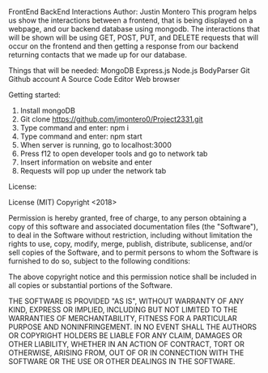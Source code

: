 FrontEnd BackEnd Interactions
Author: Justin Montero
This program helps us show the interactions between a frontend, that is being displayed on a webpage, and our backend database using mongodb. The interactions that will be shown will be using GET, POST, PUT, and DELETE requests that will occur on the frontend and then getting a response from our backend returning contacts that we made up for our database.

Things that will be needed:
MongoDB
Express.js
Node.js
BodyParser
Git
Github account
A Source Code Editor
Web browser

Getting started:

1) Install mongoDB
2) Git clone https://github.com/jmontero0/Project2331.git
3) Type command and enter: npm i
4) Type command and enter: npm start
5) When server is running, go to localhost:3000
6) Press f12 to open developer tools and go to network tab
7) Insert information on website and enter
8) Requests will pop up under the network tab

License:

 License (MIT) Copyright <2018> <Justin Montero>

Permission is hereby granted, free of charge, to any person obtaining a copy of this software and associated documentation files (the "Software"), to deal in the Software without restriction, including without limitation the rights to use, copy, modify, merge, publish, distribute, sublicense, and/or sell copies of the Software, and to permit persons to whom the Software is furnished to do so, subject to the following conditions:

The above copyright notice and this permission notice shall be included in all copies or substantial portions of the Software.

THE SOFTWARE IS PROVIDED "AS IS", WITHOUT WARRANTY OF ANY KIND, EXPRESS OR IMPLIED, INCLUDING BUT NOT LIMITED TO THE WARRANTIES OF MERCHANTABILITY, FITNESS FOR A PARTICULAR PURPOSE AND NONINFRINGEMENT. IN NO EVENT SHALL THE AUTHORS OR COPYRIGHT HOLDERS BE LIABLE FOR ANY CLAIM, DAMAGES OR OTHER LIABILITY, WHETHER IN AN ACTION OF CONTRACT, TORT OR OTHERWISE, ARISING FROM, OUT OF OR IN CONNECTION WITH THE SOFTWARE OR THE USE OR OTHER DEALINGS IN THE SOFTWARE.